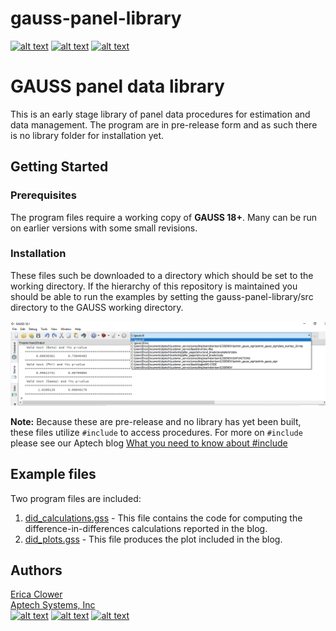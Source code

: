 # gauss-panel-library
[![alt text][1.1]][1]
[![alt text][2.1]][2]
[![alt text][3.1]][3]

# GAUSS panel data library
This is an early stage library of panel data procedures for estimation and data management. The program are in pre-release form and as such there is no library folder for installation yet.

## Getting Started
### Prerequisites
The program files require a working copy of **GAUSS 18+**. Many can be run on earlier versions with some small revisions.

### Installation
These files such be downloaded to a directory which should be set to the working directory. If the hierarchy of this repository is maintained you should be able to run the examples by setting the gauss-panel-library/src directory to the GAUSS working directory.

![changing the GAUSS working directory](images/working_directory.png)

**Note:** Because these are pre-release and no library has yet been built, these files utilize `#include` to access procedures. For more on `#include` please see our Aptech blog [What you need to know about #include](https://www.aptech.com/blog/what-you-need-to-know-about-include/)

## Example files
Two program files are included:
1. [did_calculations.gss](did_calculations.gss) - This file contains the code for computing the difference-in-differences calculations reported in the blog.
2. [did_plots.gss](did_plots.gss) - This file produces the plot included in the blog.

## Authors
[Erica Clower](mailto:eclower@aptech.com)  
[Aptech Systems, Inc](https://www.aptech.com/)  
[![alt text][1.1]][1]
[![alt text][2.1]][2]
[![alt text][3.1]][3]

<!-- links to social media icons -->
[1.1]: https://www.aptech.com/wp-content/uploads/2019/02/fb.png (Visit Aptech Facebook)
[2.1]: https://www.aptech.com/wp-content/uploads/2019/02/gh.png (Aptech Github)
[3.1]: https://www.aptech.com/wp-content/uploads/2019/02/li.png (Find us on LinkedIn)

<!-- links to your social media accounts -->
[1]: https://www.facebook.com/GAUSSAptech/
[2]: https://github.com/aptech
[3]: https://linkedin.com/in/ericaclower
<!-- Please don't remove this: Grab your social icons from https://github.com/carlsednaoui/gitsocial -->
